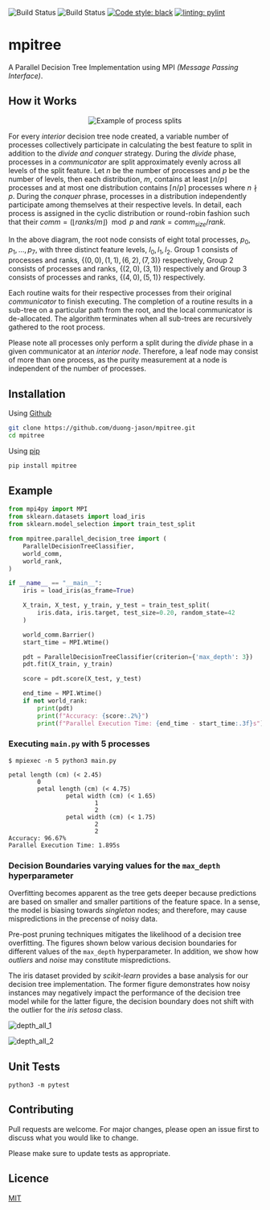 ![Build Status](https://github.com/duong-jason/mpitree/workflows/Unit%20Tests/badge.svg)
![Build Status](https://github.com/duong-jason/mpitree/workflows/Lint/badge.svg)
[![Code style: black](https://img.shields.io/badge/code%20style-black-000000.svg)](https://github.com/psf/black)
[![linting: pylint](https://img.shields.io/badge/linting-pylint-yellowgreen)](https://github.com/PyCQA/pylint)


# mpitree

A Parallel Decision Tree Implementation using MPI *(Message Passing Interface)*.

## How it Works

<p align="center">
  <img src="https://raw.githubusercontent.com/duong-jason/mpitree/main/images/psplit.png" alt="Example of process splits"/>
</p>

For every *interior* decision tree node created, a variable number of processes collectively participate in calculating the best feature to split in addition to the *divide and conquer* strategy. During the *divide* phase, processes in a *communicator* are split approximately evenly across all levels of the split feature. Let $n$ be the number of processes and $p$ be the number of levels, then each distribution, $m$, contains at least $\lfloor n/p \rfloor$ processes and at most one distribution contains $\lceil n/p \rceil$ processes where $n\nmid p$. During the *conquer* phrase, processes in a distribution independently participate among themselves at their respective levels. In detail, each process is assigned in the cyclic distribution or round-robin fashion such that their $comm = (\lfloor ranks/m\rfloor)\mod p$ and $rank = comm_{size}/rank$.

In the above diagram, the root node consists of eight total processes, $p_0, p_1, ..., p_7$, with three distinct feature levels, $l_0, l_1, l_2$. Group $1$ consists of processes and ranks, $\{(0,0), (1,1), (6,2), (7,3)\}$ respectively, Group $2$ consists of processes and ranks, $\{(2,0), (3,1)\}$ respectively and Group $3$ consists of processes and ranks, $\{(4,0), (5,1)\}$ respectively.

Each routine waits for their respective processes from their original *communicator* to finish executing. The completion of a routine results in a sub-tree on a particular path from the root, and the local communicator is de-allocated. The algorithm terminates when all sub-trees are recursively gathered to the root process.

Please note all processes only perform a split during the *divide* phase in a given communicator at an *interior node*. Therefore, a leaf node may consist of more than one process, as the purity measurement at a node is independent of the number of processes.

## Installation

Using [Github](https://github.com/duong-jason/mpitree)
```bash
git clone https://github.com/duong-jason/mpitree.git
cd mpitree
```

Using [pip](https://pypi.org/project/mpitree/)
```bash
pip install mpitree
```

## Example

```python
from mpi4py import MPI
from sklearn.datasets import load_iris
from sklearn.model_selection import train_test_split

from mpitree.parallel_decision_tree import (
    ParallelDecisionTreeClassifier,
    world_comm,
    world_rank,
)

if __name__ == "__main__":
    iris = load_iris(as_frame=True)

    X_train, X_test, y_train, y_test = train_test_split(
        iris.data, iris.target, test_size=0.20, random_state=42
    )

    world_comm.Barrier()
    start_time = MPI.Wtime()

    pdt = ParallelDecisionTreeClassifier(criterion={'max_depth': 3})
    pdt.fit(X_train, y_train)

    score = pdt.score(X_test, y_test)

    end_time = MPI.Wtime()
    if not world_rank:
        print(pdt)
        print(f"Accuracy: {score:.2%}")
        print(f"Parallel Execution Time: {end_time - start_time:.3f}s")
```

### Executing `main.py` with 5 processes

```
$ mpiexec -n 5 python3 main.py

petal length (cm) (< 2.45)
        0
        petal length (cm) (< 4.75)
                petal width (cm) (< 1.65)
                        1
                        2
                petal width (cm) (< 1.75)
                        2
                        2
Accuracy: 96.67%
Parallel Execution Time: 1.895s
```

### Decision Boundaries varying values for the `max_depth` hyperparameter

Overfitting becomes apparent as the tree gets deeper because predictions are based on smaller and smaller partitions of the feature space. In a sense, the model is biasing towards *singleton* nodes; and therefore, may cause mispredictions in the precense of noisy data.

Pre-post pruning techniques mitigates the likelihood of a decision tree overfitting. The figures shown below various decision boundaries for different values of the `max_depth` hyperparameter. In addition, we show how *outliers* and *noise* may constitute mispredictions.

The iris dataset provided by *scikit-learn* provides a base analysis for our decision tree implementation. The former figure demonstrates how noisy instances may negatively impact the performance of the decision tree model while for the latter figure, the decision boundary does not shift with the outlier for the *iris setosa* class.

![depth_all_1](https://raw.githubusercontent.com/duong-jason/mpitree/main/images/dt_all_1.png)

![depth_all_2](https://raw.githubusercontent.com/duong-jason/mpitree/main/images/dt_all_2.png)

## Unit Tests

```
python3 -m pytest
```

## Contributing

Pull requests are welcome. For major changes, please open an issue first to discuss what you would like to change.

Please make sure to update tests as appropriate.

## Licence

[MIT](https://github.com/duong-jason/mpitree/blob/main/LICENSE)
